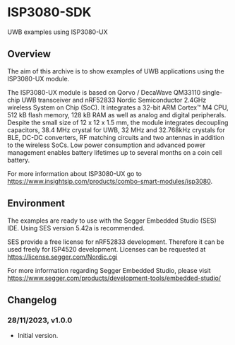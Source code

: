 # ISP3080-SDK
UWB examples using ISP3080-UX

## Overview

The aim of this archive is to show examples of UWB applications using the ISP3080-UX module.

The ISP3080-UX module is based on Qorvo / DecaWave QM33110 single-chip UWB transceiver and nRF52833 Nordic Semiconductor 2.4GHz wireless System on Chip (SoC). It integrates a 32-bit ARM Cortex™ M4 CPU, 512 kB flash memory, 128 kB RAM as well as analog and digital peripherals. Despite the small size of 12 x 12 x 1.5 mm, the module integrates decoupling capacitors, 38.4 MHz crystal for UWB, 32 MHz and 32.768kHz crystals for BLE, DC-DC converters, RF matching circuits and two antennas in addition to the wireless SoCs. Low power consumption and advanced power management enables battery lifetimes up to several months on a coin cell battery.

For more information about ISP3080-UX go to https://www.insightsip.com/products/combo-smart-modules/isp3080.

## Environment

The examples are ready to use with the Segger Embedded Studio (SES) IDE. Using SES version 5.42a is recommended.

SES provide a free license for nRF52833 development. Therefore it can be used freely for ISP4520 development.
Licenses can be requested at https://license.segger.com/Nordic.cgi

For more information regarding Segger Embedded Studio, please visit https://www.segger.com/products/development-tools/embedded-studio/

## Changelog

### 28/11/2023, v1.0.0

- Initial version.
